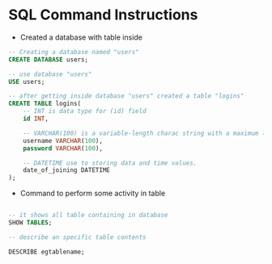 
# SQL Command Instructions

- Created a database with table inside

```sql
-- Creating a database named "users"
CREATE DATABASE users;

-- use database "users"
USE users;

-- after getting inside database "users" created a table "logins"
CREATE TABLE logins(
	-- INT is data type for (id) field
	id INT, 

	-- VARCHAR(100) is a variable-length charac string with a maximum length of 100 characters.
    username VARCHAR(100),
    password VARCHAR(100),

    -- DATETIME use to storing data and time values. 
    date_of_joining DATETIME
);
```

- Command to perform some activity in table

```sql

-- it shows all table containing in database
SHOW TABLES;

-- describe an specific table contents

DESCRIBE egtablename;

```